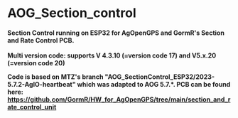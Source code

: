 # AOG_Section_control

<b>Section Control running on ESP32 for AgOpenGPS and GormR's Section and Rate Control PCB.<br><br>
Multi version code: supports V 4.3.10 (=version code 17) and V5.x.20 (=version code 20)<br>
          
Code is based on MTZ's branch "AOG_SectionControl_ESP32/2023-5.7.2-AgIO-heartbeat" which was adapted to AOG 5.7.*.
PCB can be found here: https://github.com/GormR/HW_for_AgOpenGPS/tree/main/section_and_rate_control_unit
